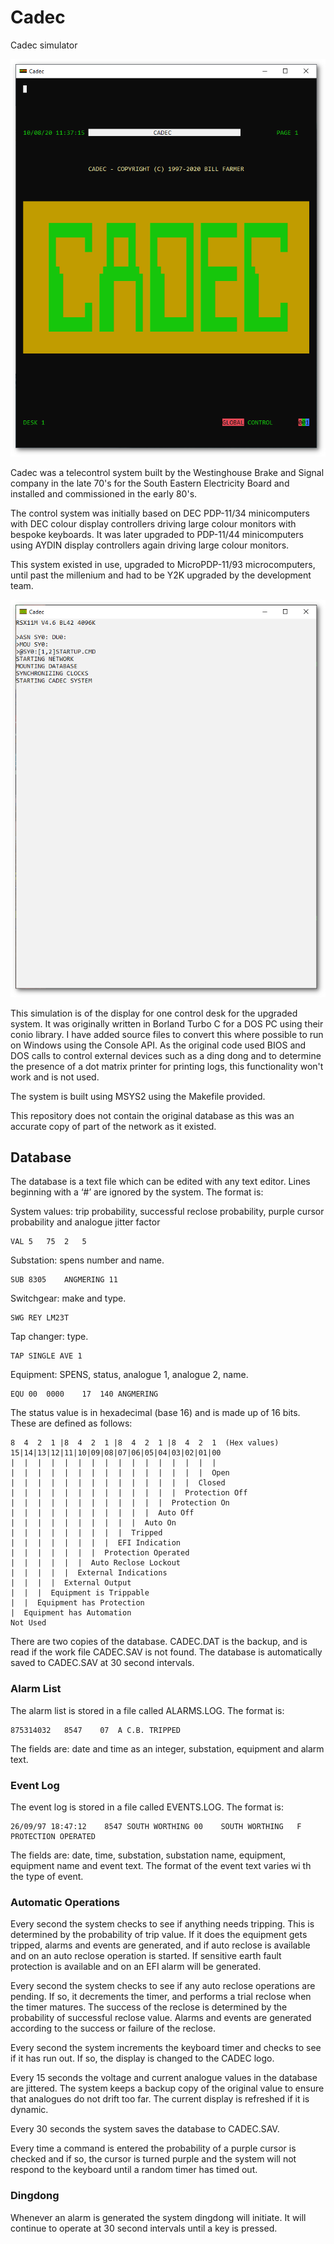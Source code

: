 # Cadec
Cadec simulator

![Cadec](Cadec.png)

Cadec was a telecontrol system built by the Westinghouse Brake and
Signal company in the late 70's for the South Eastern Electricity
Board and installed and commissioned in the early 80's.

The control system was initially based on DEC PDP-11/34 minicomputers
with DEC colour display controllers driving large colour monitors with
bespoke keyboards. It was later upgraded to PDP-11/44 minicomputers
using AYDIN display controllers again driving large colour monitors.

This system existed in use, upgraded to MicroPDP-11/93 microcomputers,
until past the millenium and had to be Y2K upgraded by the development
team.

![RSX](RSX.png)

This simulation is of the display for one control desk for the
upgraded system. It was originally written in Borland Turbo C for a
DOS PC using their conio library. I have added source files to convert
this where possible to run on Windows using the Console API. As the
original code used BIOS and DOS calls to control external devices such
as a ding dong and to determine the presence of a dot matrix printer
for printing logs, this functionality won't work and is not used.

The system is built using MSYS2 using the Makefile provided.

This repository does not contain the original database as this was an
accurate copy of part of the network as it existed.

## Database

The database is a text file which can be edited with any text
editor. Lines beginning with a ‘#’ are ignored by the system. The
format is:

System values: trip probability, successful reclose probability, purple cursor probability and analogue jitter factor
```
VAL	5	75	2	5
```

Substation: spens number and name.
```
SUB	8305	ANGMERING 11
```

Switchgear: make and type.
```
SWG	REY LM23T
```

Tap changer: type.
```
TAP	SINGLE AVE 1
```

Equipment: SPENS, status, analogue 1, analogue 2, name.
```
EQU	00	0000	17	140	ANGMERING
```
The status value is in hexadecimal (base 16) and is made up of 16 bits. These are defined as follows:
```
8  4  2  1 |8  4  2  1 |8  4  2  1 |8  4  2  1  (Hex values)
15|14|13|12|11|10|09|08|07|06|05|04|03|02|01|00
|  |  |  |  |  |  |  |  |  |  |  |  |  |  |  |
|  |  |  |  |  |  |  |  |  |  |  |  |  |  |  Open
|  |  |  |  |  |  |  |  |  |  |  |  |  |  Closed
|  |  |  |  |  |  |  |  |  |  |  |  |  Protection Off
|  |  |  |  |  |  |  |  |  |  |  |  Protection On
|  |  |  |  |  |  |  |  |  |  |  Auto Off
|  |  |  |  |  |  |  |  |  |  Auto On
|  |  |  |  |  |  |  |  |  Tripped
|  |  |  |  |  |  |  |  EFI Indication
|  |  |  |  |  |  |  Protection Operated
|  |  |  |  |  |  Auto Reclose Lockout
|  |  |  |  |  External Indications
|  |  |  |  External Output
|  |  |  Equipment is Trippable
|  |  Equipment has Protection
|  Equipment has Automation
Not Used
```
There are two copies of the database. CADEC.DAT is the backup, and is
read if the work file CADEC.SAV is not found. The database is
automatically saved to CADEC.SAV at 30 second intervals.

### Alarm List

The alarm list is stored in a file called ALARMS.LOG. The format is:
```
875314032	8547	07	A C.B. TRIPPED
```
The fields are: date and time as an integer, substation, equipment and alarm text. 

### Event Log

The event log is stored in a file called EVENTS.LOG. The format is:
```
26/09/97 18:47:12    8547 SOUTH WORTHING 00    SOUTH WORTHING   F PROTECTION OPERATED
```
The fields are: date, time, substation, substation name, equipment,
equipment name and event text. The format of the event text varies wi
th the type of event.

### Automatic Operations

Every second the system checks to see if anything needs tripping. This
is determined by the probability of trip value. If it does the
equipment gets tripped, alarms and events are generated, and if auto
reclose is available and on an auto reclose operation is started. If
sensitive earth fault protection is available and on an EFI alarm will
be generated.

Every second the system checks to see if any auto reclose operations
are pending. If so, it decrements the timer, and performs a trial
reclose when the timer matures. The success of the reclose is
determined by the probability of successful reclose value. Alarms and
events are generated according to the success or failure of the
reclose.

Every second the system increments the keyboard timer and checks to
see if it has run out. If so, the display is changed to the CADEC
logo.

Every 15 seconds the voltage and current analogue values in the
database are jittered. The system keeps a backup copy of the original
value to ensure that analogues do not drift too far. The current
display is refreshed if it is dynamic.

Every 30 seconds the system saves the database to CADEC.SAV.

Every time a command is entered the probability of a purple cursor is
checked and if so, the cursor is turned purple and the system will not
respond to the keyboard until a random timer has timed out.

### Dingdong
Whenever an alarm is generated the system dingdong will initiate. It
will continue to operate at 30 second intervals until a key is
pressed.
